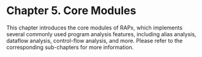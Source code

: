# Chapter 5. Core Modules

This chapter introduces the core modules of RAPx, which implements several commonly used program analysis features, including alias analysis, dataflow analysis, control-flow analysis, and more. Please refer to the corresponding sub-chapters for more information.
